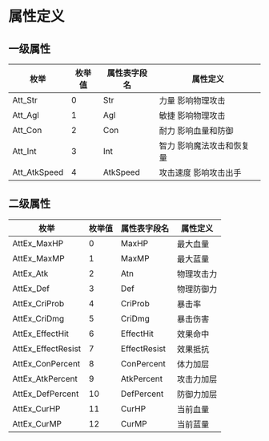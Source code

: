# 属性定义

## 一级属性

| 枚举 | 枚举值 | 属性表字段名 | 属性定义 |
| -- | -- | -- | -- |
| Att_Str | 0 | Str | 力量 影响物理攻击 |
| Att_Agl | 1 | Agl | 敏捷 影响物理攻击 |
| Att_Con | 2 | Con | 耐力 影响血量和防御 |
| Att_Int | 3 | Int | 智力 影响魔法攻击和恢复量 |
| Att_AtkSpeed | 4 | AtkSpeed | 攻击速度 影响攻击出手 |

## 二级属性

| 枚举 | 枚举值 | 属性表字段名 | 属性定义 |
| -- | -- | -- | -- |
| AttEx_MaxHP | 0 | MaxHP | 最大血量 |
| AttEx_MaxMP | 1 | MaxMP | 最大蓝量 |
| AttEx_Atk | 2 | Atn | 物理攻击力 |
| AttEx_Def | 3 | Def | 物理防御力 |
| AttEx_CriProb | 4 | CriProb | 暴击率 |
| AttEx_CriDmg | 5 | CriDmg | 暴击伤害 |
| AttEx_EffectHit | 6 | EffectHit | 效果命中 |
| AttEx_EffectResist | 7 | EffectResist | 效果抵抗 |
| AttEx_ConPercent | 8 | ConPercent | 体力加层 |
| AttEx_AtkPercent | 9 | AtkPercent | 攻击力加层 |
| AttEx_DefPercent | 10 | DefPercent | 防御力加层 |
| AttEx_CurHP | 11 | CurHP | 当前血量 |
| AttEx_CurMP | 12 | CurMP | 当前蓝量 |
